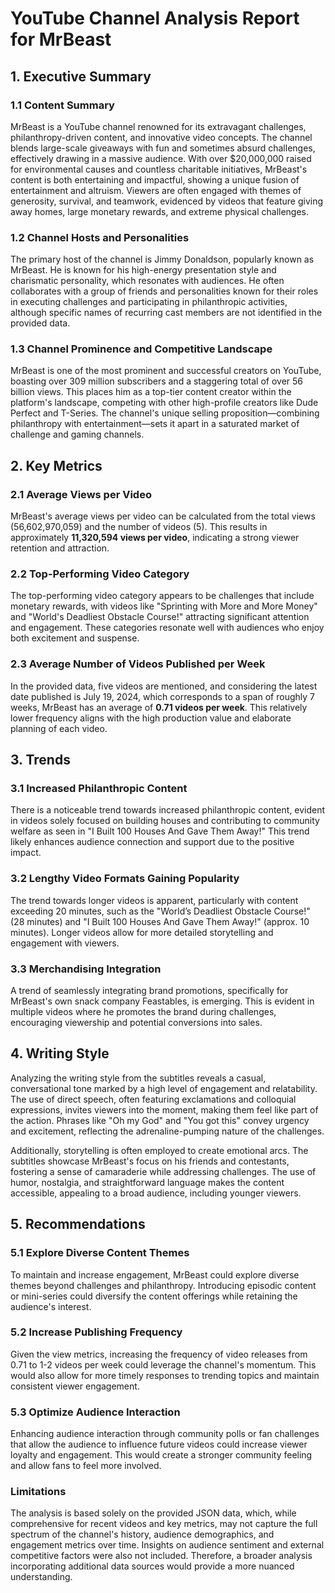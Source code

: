 # YouTube Channel Analysis Report for MrBeast

## 1. Executive Summary
### 1.1 Content Summary
MrBeast is a YouTube channel renowned for its extravagant challenges, philanthropy-driven content, and innovative video concepts. The channel blends large-scale giveaways with fun and sometimes absurd challenges, effectively drawing in a massive audience. With over $20,000,000 raised for environmental causes and countless charitable initiatives, MrBeast's content is both entertaining and impactful, showing a unique fusion of entertainment and altruism. Viewers are often engaged with themes of generosity, survival, and teamwork, evidenced by videos that feature giving away homes, large monetary rewards, and extreme physical challenges.

### 1.2 Channel Hosts and Personalities
The primary host of the channel is Jimmy Donaldson, popularly known as MrBeast. He is known for his high-energy presentation style and charismatic personality, which resonates with audiences. He often collaborates with a group of friends and personalities known for their roles in executing challenges and participating in philanthropic activities, although specific names of recurring cast members are not identified in the provided data.

### 1.3 Channel Prominence and Competitive Landscape
MrBeast is one of the most prominent and successful creators on YouTube, boasting over 309 million subscribers and a staggering total of over 56 billion views. This places him as a top-tier content creator within the platform's landscape, competing with other high-profile creators like Dude Perfect and T-Series. The channel's unique selling proposition—combining philanthropy with entertainment—sets it apart in a saturated market of challenge and gaming channels.

## 2. Key Metrics
### 2.1 Average Views per Video
MrBeast's average views per video can be calculated from the total views (56,602,970,059) and the number of videos (5). This results in approximately **11,320,594 views per video**, indicating a strong viewer retention and attraction.

### 2.2 Top-Performing Video Category
The top-performing video category appears to be challenges that include monetary rewards, with videos like "Sprinting with More and More Money" and "World's Deadliest Obstacle Course!" attracting significant attention and engagement. These categories resonate well with audiences who enjoy both excitement and suspense.

### 2.3 Average Number of Videos Published per Week
In the provided data, five videos are mentioned, and considering the latest date published is July 19, 2024, which corresponds to a span of roughly 7 weeks, MrBeast has an average of **0.71 videos per week**. This relatively lower frequency aligns with the high production value and elaborate planning of each video.

## 3. Trends
### 3.1 Increased Philanthropic Content
There is a noticeable trend towards increased philanthropic content, evident in videos solely focused on building houses and contributing to community welfare as seen in "I Built 100 Houses And Gave Them Away!" This trend likely enhances audience connection and support due to the positive impact.

### 3.2 Lengthy Video Formats Gaining Popularity
The trend towards longer videos is apparent, particularly with content exceeding 20 minutes, such as the "World’s Deadliest Obstacle Course!" (28 minutes) and "I Built 100 Houses And Gave Them Away!" (approx. 10 minutes). Longer videos allow for more detailed storytelling and engagement with viewers.

### 3.3 Merchandising Integration
A trend of seamlessly integrating brand promotions, specifically for MrBeast's own snack company Feastables, is emerging. This is evident in multiple videos where he promotes the brand during challenges, encouraging viewership and potential conversions into sales.

## 4. Writing Style
Analyzing the writing style from the subtitles reveals a casual, conversational tone marked by a high level of engagement and relatability. The use of direct speech, often featuring exclamations and colloquial expressions, invites viewers into the moment, making them feel like part of the action. Phrases like "Oh my God" and "You got this" convey urgency and excitement, reflecting the adrenaline-pumping nature of the challenges.

Additionally, storytelling is often employed to create emotional arcs. The subtitles showcase MrBeast's focus on his friends and contestants, fostering a sense of camaraderie while addressing challenges. The use of humor, nostalgia, and straightforward language makes the content accessible, appealing to a broad audience, including younger viewers.

## 5. Recommendations
### 5.1 Explore Diverse Content Themes
To maintain and increase engagement, MrBeast could explore diverse themes beyond challenges and philanthropy. Introducing episodic content or mini-series could diversify the content offerings while retaining the audience's interest.

### 5.2 Increase Publishing Frequency
Given the view metrics, increasing the frequency of video releases from 0.71 to 1-2 videos per week could leverage the channel's momentum. This would also allow for more timely responses to trending topics and maintain consistent viewer engagement.

### 5.3 Optimize Audience Interaction
Enhancing audience interaction through community polls or fan challenges that allow the audience to influence future videos could increase viewer loyalty and engagement. This would create a stronger community feeling and allow fans to feel more involved.

### Limitations
The analysis is based solely on the provided JSON data, which, while comprehensive for recent videos and key metrics, may not capture the full spectrum of the channel's history, audience demographics, and engagement metrics over time. Insights on audience sentiment and external competitive factors were also not included. Therefore, a broader analysis incorporating additional data sources would provide a more nuanced understanding.